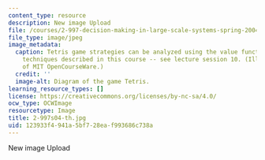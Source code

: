 ```yaml
---
content_type: resource
description: New image Upload
file: /courses/2-997-decision-making-in-large-scale-systems-spring-2004/123933f4941a5bf728eaf993686c738a_2-997s04-th.jpg
file_type: image/jpeg
image_metadata:
  caption: Tetris game strategies can be analyzed using the value function approximation
    techniques described in this course -- see lecture session 10. (Illustration courtesy
    of MIT OpenCourseWare.)
  credit: ''
  image-alt: Diagram of the game Tetris.
learning_resource_types: []
license: https://creativecommons.org/licenses/by-nc-sa/4.0/
ocw_type: OCWImage
resourcetype: Image
title: 2-997s04-th.jpg
uid: 123933f4-941a-5bf7-28ea-f993686c738a
---
```

New image Upload
